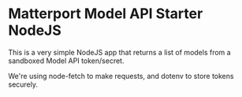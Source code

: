 # Matterport Model API Starter NodeJS

This is a very simple NodeJS app that returns a list of models from a sandboxed Model API token/secret.

We're using node-fetch to make requests, and dotenv to store tokens securely.
